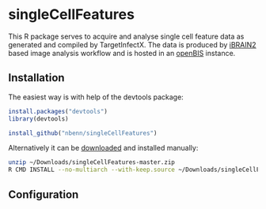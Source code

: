 # singleCellFeatures
This R package serves to acquire and analyse single cell feature data as generated and compiled by TargetInfectX. The data is produced by [iBRAIN2](http://www.infectx.org/about_us/iBRAIN2/) based image analysis workflow and is hosted in an [openBIS](http://www.targetinfectx.ch/about_us/openBIS/) instance.

## Installation
The easiest way is with help of the devtools package:

```R
install.packages("devtools")
library(devtools)

install_github("nbenn/singleCellFeatures")
```

Alternatively it can be [downloaded](https://github.com/nbenn/singleCellFeatures/archive/master.zip) and installed manually:

```bash
unzip ~/Downloads/singleCellFeatures-master.zip
R CMD INSTALL --no-multiarch --with-keep.source ~/Downloads/singleCellFeatures-master
```

## Configuration
